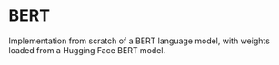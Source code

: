 # BERT
Implementation from scratch of a BERT language model, with weights loaded from a Hugging Face BERT model.


